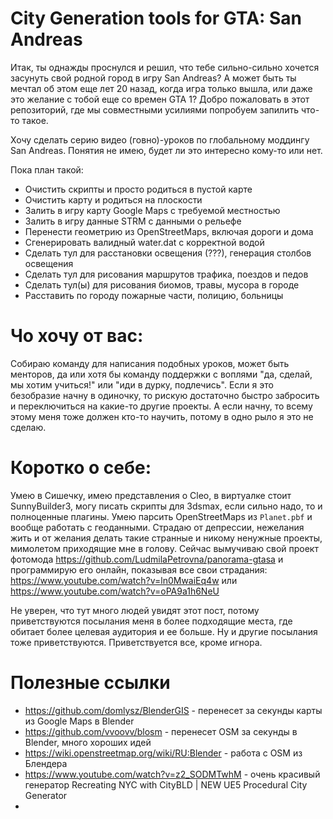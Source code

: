# City Generation tools for GTA: San Andreas

Итак, ты однажды проснулся и решил, что тебе сильно-сильно хочется засунуть свой родной город в игру San Andreas? А может быть ты мечтал об этом еще лет 20 назад, когда игра только вышла, или даже это желание с тобой еще со времен GTA 1? Добро пожаловать в этот репозиторий, где мы совместными усилиями попробуем запилить что-то такое.

Хочу сделать серию видео (говно)-уроков по глобальному моддингу San Andreas. Понятия не имею, будет ли это интересно кому-то или нет.

Пока план такой:
* Очистить скрипты и просто родиться в пустой карте
* Очистить карту и родиться на плоскости
* Залить в игру карту Google Maps с требуемой местностью
* Залить в игру данные STRM с данными о рельефе
* Перенести геометрию из OpenStreetMaps, включая дороги и дома
* Сгенерировать валидный water.dat с корректной водой
* Сделать тул для расстановки освещения (???), генерация столбов освещения
* Сделать тул для рисования маршрутов трафика, поездов и педов
* Сделать тул(ы) для рисования биомов, травы, мусора в городе
* Расставить по городу пожарные части, полицию, больницы

# Чо хочу от вас:

Собираю команду для написания подобных уроков, может быть менторов, да или хотя бы команду поддержки с воплями "да, сделай, мы хотим учиться!" или "иди в дурку, подлечись". Если я это безобразие начну в одиночку, то рискую достаточно быстро забросить и переключиться на какие-то другие проекты. А если начну, то всему этому меня тоже должен кто-то научить, потому в одно рыло я это не сделаю.

# Коротко о себе:

Умею в Сишечку, имею представления о Cleo, в виртуалке стоит SunnyBuilder3, могу писать скрипты для 3dsmax, если сильно надо, то и полноценные плагины. Умею парсить OpenStreetMaps из `Planet.pbf` и вообще работать с геоданными. Страдаю от депрессии, нежелания жить и от желания делать такие странные и никому ненужные проекты, мимолетом приходящие мне в голову. Сейчас вымучиваю свой проект фотомода https://github.com/LudmilaPetrovna/panorama-gtasa и программирую его онлайн, показывая все свои страдания: https://www.youtube.com/watch?v=ln0MwaiEq4w или https://www.youtube.com/watch?v=oPA9a1h6NeU

Не уверен, что тут много людей увидят этот пост, потому приветствуются посылания меня в более подходящие места, где обитает более целевая аудитория и ее больше. Ну и другие посылания тоже приветствуются. Приветствуется все, кроме игнора.

# Полезные ссылки

* https://github.com/domlysz/BlenderGIS - перенесет за секунды карты из Google Maps в Blender
* https://github.com/vvoovv/blosm - перенесет OSM за секунды в Blender, много хороших идей
* https://wiki.openstreetmap.org/wiki/RU:Blender - работа с OSM из Блендера
* https://www.youtube.com/watch?v=z2_SODMTwhM - очень красивый генератор Recreating NYC with CityBLD | NEW UE5 Procedural City Generator
* 
